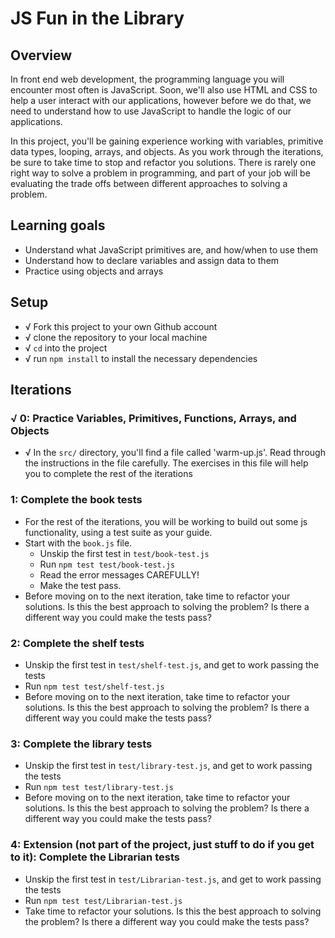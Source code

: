 # JS Fun in the Library

## Overview

In front end web development, the programming language you will encounter most
often is JavaScript. Soon, we'll also use HTML and CSS to help a user interact
with our applications, however before we do that, we need to understand how to
use JavaScript to handle the logic of our applications.

In this project, you'll be gaining experience working with variables, primitive
data types, looping, arrays, and objects. As you work through the
iterations, be sure to take time to stop and refactor you solutions. There is
rarely one right way to solve a problem in programming, and part of your job
will be evaluating the trade offs between different approaches to solving a
problem.

## Learning goals

  - Understand what JavaScript primitives are, and how/when to use them
  - Understand how to declare variables and assign data to them
  - Practice using objects and arrays

## Setup

  - √ Fork this project to your own Github account
  - √ clone the repository to your local machine
  - √ `cd` into the project
  - √ run `npm install` to install the necessary dependencies

## Iterations

### √ 0: Practice Variables, Primitives, Functions, Arrays, and Objects
  - √ In the `src/` directory, you'll find a file called 'warm-up.js'. Read
    through the instructions in the file carefully. The exercises in this file
    will help you to complete the rest of the iterations  

### 1: Complete the book tests
  - For the rest of the iterations, you will be working to build out some
    js functionality, using a test suite as your guide.  
  - Start with the `book.js` file.  
    - Unskip the first test in `test/book-test.js`  
    - Run `npm test test/book-test.js`  
    - Read the error messages CAREFULLY!  
    - Make the test pass.
  - Before moving on to the next iteration, take time to refactor your
    solutions. Is this the best approach to solving the problem? Is there a
    different way you could make the tests pass?  

### 2: Complete the shelf tests
  - Unskip the first test in `test/shelf-test.js`, and get to work passing the tests
  - Run `npm test test/shelf-test.js`  
  - Before moving on to the next iteration, take time to refactor your
    solutions. Is this the best approach to solving the problem? Is there a
    different way you could make the tests pass?  

### 3: Complete the library tests
  - Unskip the first test in `test/library-test.js`, and get to work passing the tests
  - Run `npm test test/library-test.js`  
  - Before moving on to the next iteration, take time to refactor your
    solutions. Is this the best approach to solving the problem? Is there a
    different way you could make the tests pass?  

### 4: Extension (not part of the project, just stuff to do if you get to it): Complete the Librarian tests
  - Unskip the first test in `test/Librarian-test.js`, and get to work passing the tests
  - Run `npm test test/Librarian-test.js`  
  - Take time to refactor your solutions. Is this the best approach to solving the problem?
    Is there a different way you could make the tests pass?  
